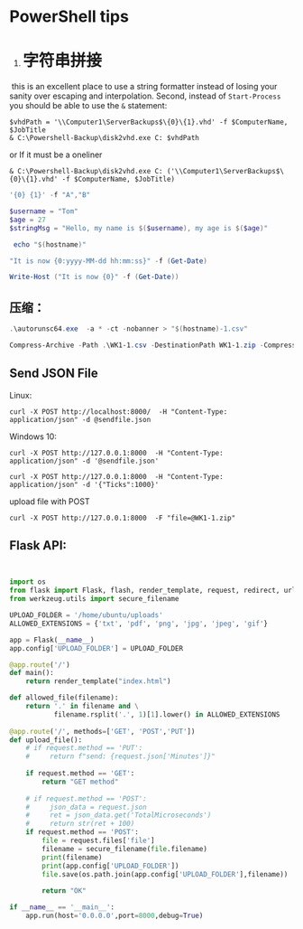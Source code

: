 # PowerShell tips



1. # 字符串拼接

​      this is an excellent place to use a string formatter instead of losing your sanity over escaping and interpolation. Second, instead of `Start-Process` you should be able to use the `&` statement:

```
$vhdPath = '\\Computer1\ServerBackups$\{0}\{1}.vhd' -f $ComputerName, $JobTitle
& C:\Powershell-Backup\disk2vhd.exe C: $vhdPath
```

or If it must be a oneliner

```
& C:\Powershell-Backup\disk2vhd.exe C: ('\\Computer1\ServerBackups$\{0}\{1}.vhd' -f $ComputerName, $JobTitle)
```



```powershell
'{0} {1}' -f "A","B"
```

```powershell
$username = "Tom"
$age = 27
$stringMsg = "Hello, my name is $($username), my age is $($age)"
```

```powershell
 echo "$(hostname)"
```



```powershell
"It is now {0:yyyy-MM-dd hh:mm:ss}" -f (Get-Date)
```

```powershell
Write-Host ("It is now {0}" -f (Get-Date))
```



## 压缩：

```powershell
.\autorunsc64.exe  -a * -ct -nobanner > "$(hostname)-1.csv"
```



```powershell
Compress-Archive -Path .\WK1-1.csv -DestinationPath WK1-1.zip -CompressionLevel Fastest
```

## Send JSON File



Linux:

```shell
curl -X POST http://localhost:8000/  -H "Content-Type: application/json" -d @sendfile.json
```

Windows 10:

```shell
curl -X POST http://127.0.0.1:8000  -H "Content-Type: application/json" -d '@sendfile.json'
```

```shell
curl -X POST http://127.0.0.1:8000  -H "Content-Type: application/json" -d '{"Ticks":1000}'
```

upload file with POST

```shell
curl -X POST http://127.0.0.1:8000  -F "file=@WK1-1.zip"
```



## Flask API:

```python


import os
from flask import Flask, flash, render_template, request, redirect, url_for
from werkzeug.utils import secure_filename

UPLOAD_FOLDER = '/home/ubuntu/uploads'
ALLOWED_EXTENSIONS = {'txt', 'pdf', 'png', 'jpg', 'jpeg', 'gif'}

app = Flask(__name__)
app.config['UPLOAD_FOLDER'] = UPLOAD_FOLDER

@app.route('/') 
def main(): 
	return render_template("index.html") 

def allowed_file(filename):
    return '.' in filename and \
           filename.rsplit('.', 1)[1].lower() in ALLOWED_EXTENSIONS
           
@app.route('/', methods=['GET', 'POST','PUT'])
def upload_file():
    # if request.method == 'PUT':
    #     return f"send: {request.json['Minutes']}"
    
    if request.method == 'GET':
        return "GET method"
    
    # if request.method == 'POST':
    #     json_data = request.json
    #     ret = json_data.get('TotalMicroseconds')
    #     return str(ret + 100)
    if request.method == 'POST':
        file = request.files['file']
        filename = secure_filename(file.filename)
        print(filename)
        print(app.config['UPLOAD_FOLDER'])
        file.save(os.path.join(app.config['UPLOAD_FOLDER'],filename))
        
        return "OK"

if __name__ == '__main__': 
	app.run(host='0.0.0.0',port=8000,debug=True)

```



